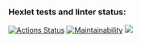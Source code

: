 ### Hexlet tests and linter status:
[![Actions Status](https://github.com/yumoshkin/frontend-project-lvl2/workflows/hexlet-check/badge.svg)](https://github.com/yumoshkin/frontend-project-lvl2/actions)
[![Maintainability](https://api.codeclimate.com/v1/badges/a99a88d28ad37a79dbf6/maintainability)](https://codeclimate.com/github/codeclimate/codeclimate/maintainability)
[![](https://github.com/yumoshkin/frontend-project-lvl2/workflows/Node.js%20CI/badge.svg)](https://github.com/yumoshkin/frontend-project-lvl2/actions)
